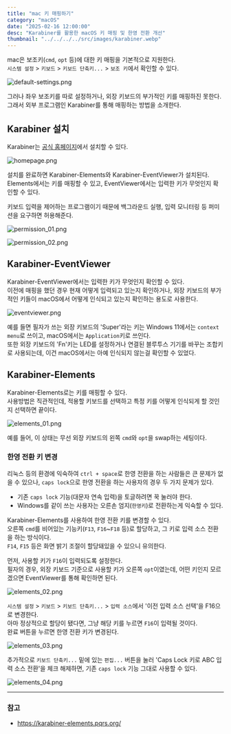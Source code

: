 ```yaml
---
title: "mac 키 매핑하기"
category: "macOS"
date: "2025-02-16 12:00:00"
desc: "Karabiner를 활용한 macOS 키 매핑 및 한영 전환 개선"
thumbnail: "../../../../src/images/karabiner.webp"
---
```


mac은 보조키(`cmd`, `opt` 등)에 대한 키 매핑을 기본적으로 지원한다.<br>
`시스템 설정` > `키보드` > `키보드 단축키...` > `보조 키`에서 확인할 수 있다.

![default-settings.png](default-settings.png)

그러나 좌우 보조키를 따로 설정하거나, 외장 키보드의 부가적인 키를 매핑하진 못한다.<br>
그래서 외부 프로그램인 Karabiner를 통해 매핑하는 방법을 소개한다.

## Karabiner 설치

Karabiner는 [공식 홈페이지](https://karabiner-elements.pqrs.org/)에서 설치할 수 있다.

![homepage.png](homepage.png)

설치를 완료하면 Karabiner-Elements와 Karabiner-EventViewer가 설치된다.<br>
Elements에서는 키를 매핑할 수 있고, EventViewer에서는 입력한 키가 무엇인지 확인할 수 있다.

키보드 입력을 제어하는 프로그램이기 때문에 백그라운드 실행, 입력 모니터링 등 퍼미션을 요구하면 허용해준다.

![permission_01.png](permission_01.png)

![permission_02.png](permission_02.png)

## Karabiner-EventViewer

Karabiner-EventViewer에서는 입력한 키가 무엇인지 확인할 수 있다.<br>
이전에 매핑을 했던 경우 현재 어떻게 입력되고 있는지 확인하거나, 외장 키보드의 부가적인 키들이 macOS에서 어떻게 인식되고 있는지 확인하는 용도로 사용한다.

![eventviewer.png](eventviewer.png)

예를 들면 필자가 쓰는 외장 키보드의 'Super'라는 키는 Windows 11에서는 `context menu`로 쓰이고, macOS에서는 `Application`키로 쓰인다.<br>
또한 외장 키보드의 'Fn'키는 LED를 설정하거나 연결된 블루투스 기기를 바꾸는 조합키로 사용되는데, 이건 macOS에서는 아예 인식되지 않는걸 확인할 수 있었다.

## Karabiner-Elements

Karabiner-Elements로는 키를 매핑할 수 있다.<br>
사용방법은 직관적인데, 적용할 키보드를 선택하고 특정 키를 어떻게 인식되게 할 것인지 선택하면 끝이다.

![elements_01.png](elements_01.png)

예를 들어, 이 상태는 무선 외장 키보드의 왼쪽 `cmd`와 `opt`을 swap하는 세팅이다.

### 한영 전환 키 변경

리눅스 등의 환경에 익숙하여 `ctrl + space`로 한영 전환을 하는 사람들은 큰 문제가 없을 수 있으나,
`caps lock`으로 한영 전환을 하는 사용자의 경우 두 가지 문제가 있다.

- 기존 `caps lock` 기능(대문자 연속 입력)을 토글하려면 꾹 눌러야 한다.
- Windows를 같이 쓰는 사용자는 오른손 엄지(`한영키`)로 전환하는게 익숙할 수 있다.

Karabiner-Elements를 사용하여 한영 전환 키를 변경할 수 있다.<br>
오른쪽 `cmd`를 비어있는 기능키(`F13`, `F16`~`F18` 등)로 할당하고, 그 키로 입력 소스 전환을 하는 방식이다.<br>
`F14`, `F15` 등은 화면 밝기 조절이 할당돼있을 수 있으니 유의한다.

먼저, 사용할 키가 `F16`이 입력되도록 설정한다.<br>
필자의 경우, 외장 키보드 기준으로 사용할 키가 오른쪽 `opt`이였는데, 어떤 키인지 모르겠으면 EventViewer를 통해 확인하면 된다.

![elements_02.png](elements_02.png)

`시스템 설정` > `키보드` > `키보드 단축키...` > `입력 소스`에서 '이전 입력 소스 선택'을 F16으로 변경한다.<br>
아마 정상적으로 할당이 됐다면, 그냥 해당 키를 누르면 `F16`이 입력될 것이다.<br>
완료 버튼을 누르면 한영 전환 키가 변경된다.

![elements_03.png](elements_03.png)

추가적으로 `키보드 단축키...` 밑에 있는 `편집...` 버튼을 눌러 'Caps Lock 키로 ABC 입력 소스 전환'을 체크 해제하면, 기존 `caps lock` 기능 그대로 사용할 수 있다.

![elements_04.png](elements_04.png)

---

### 참고

- https://karabiner-elements.pqrs.org/
